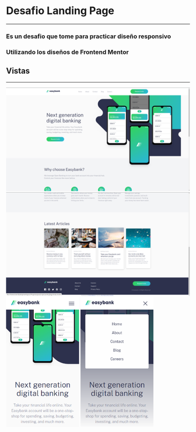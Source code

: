 # Desafio Landing Page
---
### Es un desafio que tome para practicar diseño responsivo
### Utilizando los diseños de Frontend Mentor

## Vistas
---

<div>
  <img src="Muestra/Escritorio.png" width="800">
  <img src="Muestra/Escritorio3.png" width="800">
</div>
<div>
  <img src="Muestra/Telefono.png" width="200">
  <img src="Muestra/Telefono2.png" width="200">
</div>
